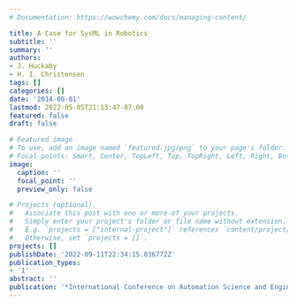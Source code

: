 ```yaml
---
# Documentation: https://wowchemy.com/docs/managing-content/

title: A Case for SysML in Robotics
subtitle: ''
summary: ''
authors:
- J. Huckaby
- H. I. Christensen
tags: []
categories: []
date: '2014-08-01'
lastmod: 2022-05-05T21:13:47-07:00
featured: false
draft: false

# Featured image
# To use, add an image named `featured.jpg/png` to your page's folder.
# Focal points: Smart, Center, TopLeft, Top, TopRight, Left, Right, BottomLeft, Bottom, BottomRight.
image:
  caption: ''
  focal_point: ''
  preview_only: false

# Projects (optional).
#   Associate this post with one or more of your projects.
#   Simply enter your project's folder or file name without extension.
#   E.g. `projects = ["internal-project"]` references `content/project/deep-learning/index.md`.
#   Otherwise, set `projects = []`.
projects: []
publishDate: '2022-09-11T22:34:15.036772Z'
publication_types:
- '1'
abstract: ''
publication: '*International Conference on Automation Science and Engineering (CASE)*'
---
```

